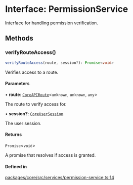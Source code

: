 # Interface: PermissionService

Interface for handling permission verification.

## Methods

### verifyRouteAccess()

```ts
verifyRouteAccess(route, session?): Promise<void>
```

Verifies access to a route.

#### Parameters

• **route**: [`CoreAPIRoute`](../type-aliases/CoreAPIRoute.md)\<`unknown`, `unknown`, `any`\>

The route to verify access for.

• **session?**: [`CoreUserSession`](CoreUserSession.md)

The user session.

#### Returns

`Promise`\<`void`\>

A promise that resolves if access is granted.

#### Defined in

[packages/core/src/services/permission-service.ts:14](https://github.com/vramework/vramework/blob/effbb4c429219b23928f1b1f0fcdb2fd3899355c/packages/core/src/services/permission-service.ts#L14)
